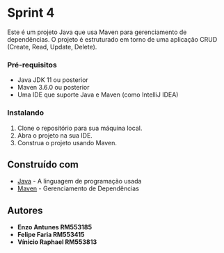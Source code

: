 # Sprint 4

Este é um projeto Java que usa Maven para gerenciamento de dependências. O projeto é estruturado em torno de uma aplicação CRUD (Create, Read, Update, Delete).

### Pré-requisitos

- Java JDK 11 ou posterior
- Maven 3.6.0 ou posterior
- Uma IDE que suporte Java e Maven (como IntelliJ IDEA)

### Instalando

1. Clone o repositório para sua máquina local.
2. Abra o projeto na sua IDE.
3. Construa o projeto usando Maven.

## Construído com

- [Java](https://www.java.com/) - A linguagem de programação usada
- [Maven](https://maven.apache.org/) - Gerenciamento de Dependências

## Autores

-  **Enzo Antunes RM553185**
-  **Felipe Faria RM553415**
-  **Vínicio Raphael  RM553813**